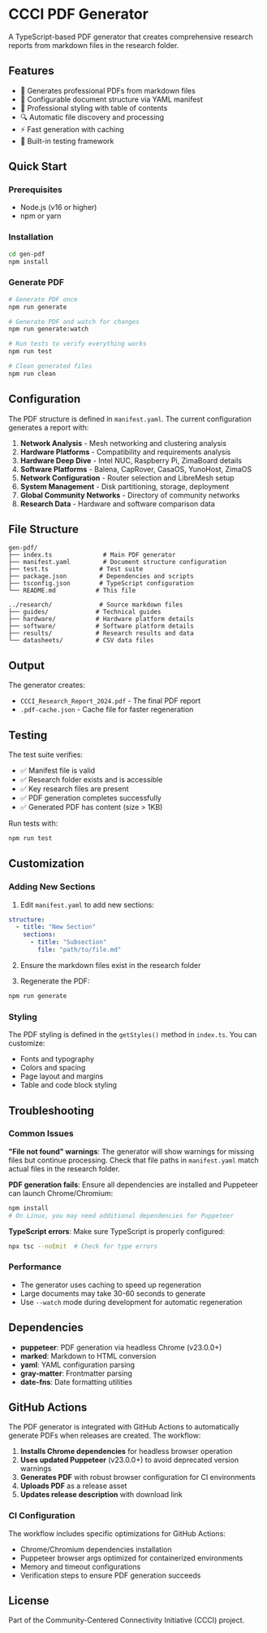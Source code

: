 # CCCI PDF Generator

A TypeScript-based PDF generator that creates comprehensive research reports from markdown files in the research folder.

## Features

- 📄 Generates professional PDFs from markdown files
- 🔄 Configurable document structure via YAML manifest
- 🎨 Professional styling with table of contents
- 🔍 Automatic file discovery and processing
- ⚡ Fast generation with caching
- 🧪 Built-in testing framework

## Quick Start

### Prerequisites

- Node.js (v16 or higher)
- npm or yarn

### Installation

```bash
cd gen-pdf
npm install
```

### Generate PDF

```bash
# Generate PDF once
npm run generate

# Generate PDF and watch for changes
npm run generate:watch

# Run tests to verify everything works
npm run test

# Clean generated files
npm run clean
```

## Configuration

The PDF structure is defined in `manifest.yaml`. The current configuration generates a report with:

1. **Network Analysis** - Mesh networking and clustering analysis
2. **Hardware Platforms** - Compatibility and requirements analysis  
3. **Hardware Deep Dive** - Intel NUC, Raspberry Pi, ZimaBoard details
4. **Software Platforms** - Balena, CapRover, CasaOS, YunoHost, ZimaOS
5. **Network Configuration** - Router selection and LibreMesh setup
6. **System Management** - Disk partitioning, storage, deployment
7. **Global Community Networks** - Directory of community networks
8. **Research Data** - Hardware and software comparison data

## File Structure

```
gen-pdf/
├── index.ts              # Main PDF generator
├── manifest.yaml         # Document structure configuration
├── test.ts              # Test suite
├── package.json         # Dependencies and scripts
├── tsconfig.json        # TypeScript configuration
└── README.md           # This file

../research/             # Source markdown files
├── guides/             # Technical guides
├── hardware/           # Hardware platform details
├── software/           # Software platform details
├── results/            # Research results and data
└── datasheets/         # CSV data files
```

## Output

The generator creates:
- `CCCI_Research_Report_2024.pdf` - The final PDF report
- `.pdf-cache.json` - Cache file for faster regeneration

## Testing

The test suite verifies:
- ✅ Manifest file is valid
- ✅ Research folder exists and is accessible
- ✅ Key research files are present
- ✅ PDF generation completes successfully
- ✅ Generated PDF has content (size > 1KB)

Run tests with:
```bash
npm run test
```

## Customization

### Adding New Sections

1. Edit `manifest.yaml` to add new sections:
```yaml
structure:
  - title: "New Section"
    sections:
      - title: "Subsection"
        file: "path/to/file.md"
```

2. Ensure the markdown files exist in the research folder

3. Regenerate the PDF:
```bash
npm run generate
```

### Styling

The PDF styling is defined in the `getStyles()` method in `index.ts`. You can customize:
- Fonts and typography
- Colors and spacing
- Page layout and margins
- Table and code block styling

## Troubleshooting

### Common Issues

**"File not found" warnings**: The generator will show warnings for missing files but continue processing. Check that file paths in `manifest.yaml` match actual files in the research folder.

**PDF generation fails**: Ensure all dependencies are installed and Puppeteer can launch Chrome/Chromium:
```bash
npm install
# On Linux, you may need additional dependencies for Puppeteer
```

**TypeScript errors**: Make sure TypeScript is properly configured:
```bash
npx tsc --noEmit  # Check for type errors
```

### Performance

- The generator uses caching to speed up regeneration
- Large documents may take 30-60 seconds to generate
- Use `--watch` mode during development for automatic regeneration

## Dependencies

- **puppeteer**: PDF generation via headless Chrome (v23.0.0+)
- **marked**: Markdown to HTML conversion
- **yaml**: YAML configuration parsing
- **gray-matter**: Frontmatter parsing
- **date-fns**: Date formatting utilities

## GitHub Actions

The PDF generator is integrated with GitHub Actions to automatically generate PDFs when releases are created. The workflow:

1. **Installs Chrome dependencies** for headless browser operation
2. **Uses updated Puppeteer** (v23.0.0+) to avoid deprecated version warnings
3. **Generates PDF** with robust browser configuration for CI environments
4. **Uploads PDF** as a release asset
5. **Updates release description** with download link

### CI Configuration

The workflow includes specific optimizations for GitHub Actions:
- Chrome/Chromium dependencies installation
- Puppeteer browser args optimized for containerized environments
- Memory and timeout configurations
- Verification steps to ensure PDF generation succeeds

## License

Part of the Community-Centered Connectivity Initiative (CCCI) project.
